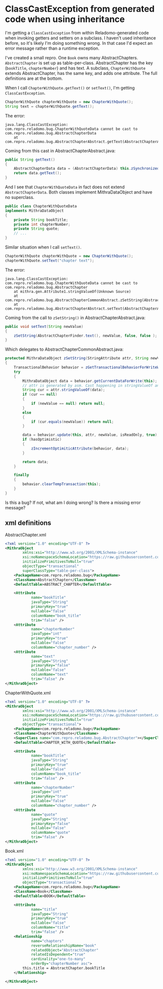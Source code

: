 # ClassCastException from generated code when using inheritance

I'm getting a `ClassCastException` from within Reladomo-generated code when invoking getters and setters on a subclass. I haven't used inheritance before, so it's likely I'm doing something wrong. In that case I'd expect an error message rather than a runtime exception.

I've created a small repro. One `Book` owns many AbstractChapters. `AbstractChapter` is set up as table-per-class. AbstractChapter has the key (`bookTitle`, `chapterNumber`) and has text. A subclass, `ChapterWithQuote` extends AbstractChapter, has the same key, and adds one attribute. The full definitions are at the bottom.

When I call `ChapterWithQuote.getText()` or `setText()`, I'm getting `ClassCastException`.

```java
ChapterWithQuote chapterWithQuote = new ChapterWithQuote();
String text = chapterWithQuote.getText();
```

The error:

```console
java.lang.ClassCastException: com.repro.reladomo.bug.ChapterWithQuoteData cannot be cast to com.repro.reladomo.bug.AbstractChapterData
    at com.repro.reladomo.bug.AbstractChapterAbstract.getText(AbstractChapterAbstract.java:166)
```

Coming from this cast in AbstractChapterAbstract.java:

```java
public String getText()
{
    AbstractChapterData data = (AbstractChapterData) this.zSynchronizedGetData();
    return data.getText();
}
```

And I see that `ChapterWithQuoteData` in fact does not extend `AbstractChapterData`. Both classes implement MithraDataObject and have no superclass.

```java
public class ChapterWithQuoteData
implements MithraDataObject
{
    private String bookTitle;
    private int chapterNumber;
    private String quote;
    // ...
}
```

Similar situation when I call `setText()`.

```java
ChapterWithQuote chapterWithQuote = new ChapterWithQuote();
chapterWithQuote.setText("chapter text");
```

The error:

```console
java.lang.ClassCastException: com.repro.reladomo.bug.ChapterWithQuoteData cannot be cast to com.repro.reladomo.bug.AbstractChapter
    at mithra.gen.Attribute1.stringValueOf(Unknown Source)
    at com.repro.reladomo.bug.AbstractChapterCommonAbstract.zSetString(AbstractChapterCommonAbstract.java:997)
    at com.repro.reladomo.bug.AbstractChapterAbstract.setText(AbstractChapterAbstract.java:172)
```

Coming from the call to `zSetString()` in AbstractChapterAbstract.java:

```java
public void setText(String newValue)
{
    zSetString(AbstractChapterFinder.text(), newValue, false, false );
}
```

Which delegates to AbstractChapterCommonAbstract.java:

```java
protected MithraDataObject zSetString(StringAttribute attr, String newValue, boolean isReadOnly, boolean hasOptimistic)
{
    TransactionalBehavior behavior = zGetTransactionalBehaviorForWriteWithWaitIfNecessary();
    try
    {
        MithraDataObject data = behavior.getCurrentDataForWrite(this);
        // attr is generated by asm. Cast happening in stringValueOf and failing.
        String cur = attr.stringValueOf(data);
        if (cur == null)
        {
            if (newValue == null) return null;
        }
        else
        {
            if (cur.equals(newValue)) return null;
        }

        data = behavior.update(this, attr, newValue, isReadOnly, true);
        if (hasOptimistic)
        {
            zIncrementOptimiticAttribute(behavior, data);
        }

        return data;
    }

    finally
    {
        behavior.clearTempTransaction(this);
    }
}
```

Is this a bug? If not, what am I doing wrong? Is there a missing error message?

## xml definitions

AbstractChapter.xml

```xml
<?xml version="1.0" encoding="UTF-8" ?>
<MithraObject
        xmlns:xsi="http://www.w3.org/2001/XMLSchema-instance"
        xsi:noNamespaceSchemaLocation="https://raw.githubusercontent.com/goldmansachs/reladomo/master/reladomogen/src/main/xsd/mithraobject.xsd"
        initializePrimitivesToNull="true"
        objectType="transactional"
        superClassType="table-per-class">
    <PackageName>com.repro.reladomo.bug</PackageName>
    <ClassName>AbstractChapter</ClassName>
    <DefaultTable>ABSTRACT_CHAPTER</DefaultTable>

    <Attribute
            name="bookTitle"
            javaType="String"
            primaryKey="true"
            nullable="false"
            columnName="book_title"
            trim="false" />
    <Attribute
            name="chapterNumber"
            javaType="int"
            primaryKey="true"
            nullable="false"
            columnName="chapter_number" />
    <Attribute
            name="text"
            javaType="String"
            primaryKey="false"
            nullable="false"
            columnName="text"
            trim="false" />
</MithraObject>
```

ChapterWithQuote.xml

```xml
<?xml version="1.0" encoding="UTF-8" ?>
<MithraObject
        xmlns:xsi="http://www.w3.org/2001/XMLSchema-instance"
        xsi:noNamespaceSchemaLocation="https://raw.githubusercontent.com/goldmansachs/reladomo/master/reladomogen/src/main/xsd/mithraobject.xsd"
        initializePrimitivesToNull="true"
        objectType="transactional">
    <PackageName>com.repro.reladomo.bug</PackageName>
    <ClassName>ChapterWithQuote</ClassName>
    <SuperClass name="com.repro.reladomo.bug.AbstractChapter"></SuperClass>
    <DefaultTable>CHAPTER_WITH_QUOTE</DefaultTable>

    <Attribute
            name="bookTitle"
            javaType="String"
            primaryKey="true"
            nullable="false"
            columnName="book_title"
            trim="false" />
    <Attribute
            name="chapterNumber"
            javaType="int"
            primaryKey="true"
            nullable="false"
            columnName="chapter_number" />
    <Attribute
            name="quote"
            javaType="String"
            primaryKey="false"
            nullable="false"
            columnName="quote"
            trim="false" />
</MithraObject>
```

Book.xml

```xml
<?xml version="1.0" encoding="UTF-8" ?>
<MithraObject
        xmlns:xsi="http://www.w3.org/2001/XMLSchema-instance"
        xsi:noNamespaceSchemaLocation="https://raw.githubusercontent.com/goldmansachs/reladomo/master/reladomogen/src/main/xsd/mithraobject.xsd"
        initializePrimitivesToNull="true"
        objectType="transactional">
    <PackageName>com.repro.reladomo.bug</PackageName>
    <ClassName>Book</ClassName>
    <DefaultTable>BOOK</DefaultTable>

    <Attribute
            name="title"
            javaType="String"
            primaryKey="true"
            nullable="false"
            columnName="title"
            trim="false" />
    <Relationship
            name="chapters"
            reverseRelationshipName="book"
            relatedObject="AbstractChapter"
            relatedIsDependent="true"
            cardinality="one-to-many"
            orderBy="chapterNumber asc">
        this.title = AbstractChapter.bookTitle
    </Relationship>

</MithraObject>
```

